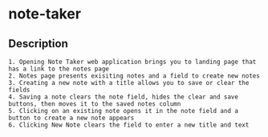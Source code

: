 # note-taker

## Description

    1. Opening Note Taker web application brings you to landing page that has a link to the notes page
    2. Notes page presents exisiting notes and a field to create new notes
    3. Creating a new note with a title allows you to save or clear the fields
    4. Saving a note clears the note field, hides the clear and save buttons, then moves it to the saved notes column
    5. Clicking on an existing note opens it in the note field and a button to create a new note appears
    6. Clicking New Note clears the field to enter a new title and text 